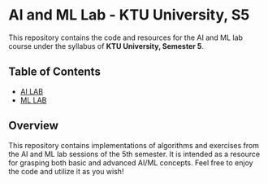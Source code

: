 # AI and ML Lab - KTU University, S5

This repository contains the code and resources for the AI and ML lab course under the syllabus of **KTU University, Semester 5**.

## Table of Contents
- [AI LAB](programs/AI/)
- [ML LAB](programs/ML/)


## Overview
This repository contains implementations of algorithms and exercises from the AI and ML lab sessions of the 5th semester. It is intended as a resource for grasping both basic and advanced AI/ML concepts.
Feel free to enjoy the code and utilize it as you wish!
